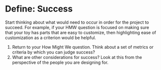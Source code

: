 # Define: Success

Start thinking about what would need to occur in order for the project to succeed. For example, if your HMW question is focused on making sure that your toy has parts that are easy to customize, then highlighting ease of customization as a criterion would be helpful.

1. Return to your How Might We question. Think about a set of metrics or criteria by which you can judge success?
2. What are other considerations for success? Look at this from the perspective of the people you are designing for.